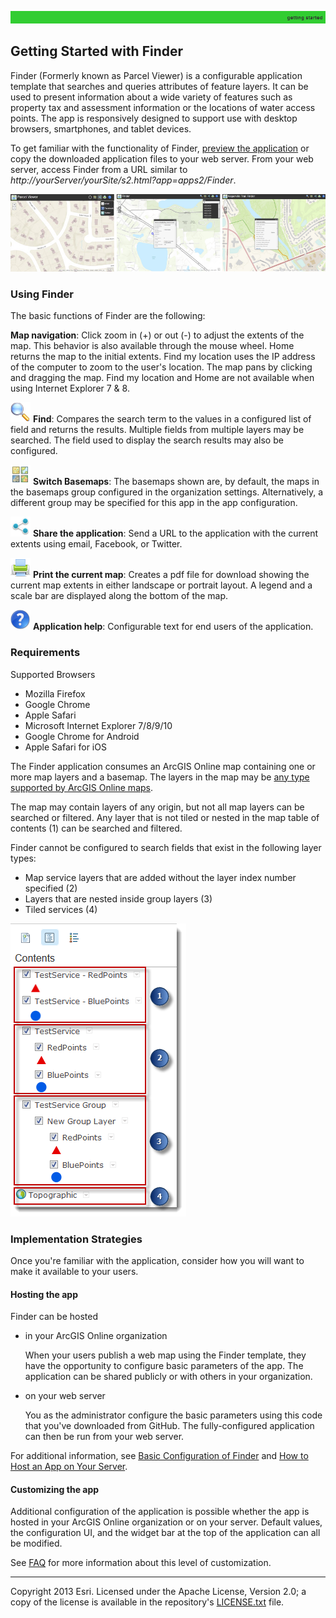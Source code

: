 [overview]: markdown/images/Finder.png "Finder is a configurable web application"
[layers]: markdown/images/TOCLayers.png "Examples of layers that may exist in the web map"

[basemaps]: ../images/basemap.png
[edit]: ../images/markup.png
[find]: ../images/search.png
[help]: ../images/help.png
[share]: ../images/share.png
[print]: ../images/print.png

[bconfig]: markdown/BasicConfigurationOfFinder.md
[How to Host an App on Your Server]: markdown/HowToHostAppOnYourServer.md
[FAQ]: FAQ.md
[preview]: http://www.arcgis.com/apps/Solutions/s2.html?app=apps2/Finder
[layertypes]: http://resources.arcgis.com/en/help/arcgisonline/index.html#/Add_layers/010q0000009v000000/
[LICENSE.txt]: ../LICENSE.txt

![](markdown/images/gettingStarted.png)

## Getting Started with Finder

Finder (Formerly known as Parcel Viewer) is a configurable application template that searches and queries attributes of feature layers. It can be used to present information about a wide variety of features such as property tax and assessment information or the locations of water access points. The app is responsively designed to support use with desktop browsers, smartphones, and tablet devices.

To get familiar with the functionality of Finder, [preview the application][preview] or copy the downloaded application files to your web server. From your web server, access Finder from a URL similar to *http://yourServer/yourSite/s2.html?app=apps2/Finder*.

![Finder application][overview]

### Using Finder

The basic functions of Finder are the following:

**Map navigation**: Click zoom in (+) or out (-) to adjust the extents of the map. This behavior is also available through the mouse wheel. Home returns the map to the initial extents. Find my location uses the IP address of the computer to zoom to the user's location. The map pans by clicking and dragging the map. Find my location and Home are not available when using Internet Explorer 7 & 8.

![Find][find] **Find**: Compares the search term to the values in a configured list of field and returns the results. Multiple fields from multiple layers may be searched. The field used to display the search results may also be configured.

![Switch basemaps][basemaps] **Switch Basemaps**: The basemaps shown are, by default, the maps in the basemaps group configured in the organization settings. Alternatively, a different group may be specified for this app in the app configuration.

![Share][share] **Share the application**: Send a URL to the application with the current extents using email, Facebook, or Twitter.

![Print][print] **Print the current map**: Creates a pdf file for download showing the current map extents in either landscape or portrait layout. A legend and a scale bar are displayed along the bottom of the map.

![Help][help] **Application help**: Configurable text for end users of the application.

### Requirements

Supported Browsers

- Mozilla Firefox
- Google Chrome
- Apple Safari
- Microsoft Internet Explorer 7/8/9/10
- Google Chrome for Android
- Apple Safari for iOS

The Finder application consumes an ArcGIS Online map containing one or more map layers and a basemap. The layers in the map may be [any type supported by ArcGIS Online maps][layertypes].

The map may contain layers of any origin, but not all map layers can be searched or filtered. Any layer that is not tiled or nested in the map table of contents (1) can be searched and filtered.

Finder cannot be configured to search fields that exist in the following layer types:

- Map service layers that are added without the layer index number specified (2)
- Layers that are nested inside group layers (3)
- Tiled services (4)

![Layer types that can be displayed in Finder. Nested layers (2 and 3) and tiled layers (4) cannot be searched.][layers]

### Implementation Strategies

Once you're familiar with the application, consider how you will want to make it available to your users.

#### Hosting the app

Finder can be hosted

- in your ArcGIS Online organization

    When your users publish a web map using the Finder template, they have the opportunity to configure basic parameters of the app. The application can be shared publicly or with others in your organization.

- on your web server

    You as the administrator configure the basic parameters using this code that you've downloaded from GitHub. The fully-configured application can then be run from your web server.

For additional information, see [Basic Configuration of Finder][bconfig] and [How to Host an App on Your Server][].

#### Customizing the app

Additional configuration of the application is possible whether the app is hosted in your ArcGIS Online organization or on your server. Default values, the configuration UI, and the widget bar at the top of the application can all be modified.

See [FAQ][] for more information about this level of customization.

----------
Copyright 2013 Esri. Licensed under the Apache License, Version 2.0; a copy of the license is available in the repository's [LICENSE.txt][] file.
